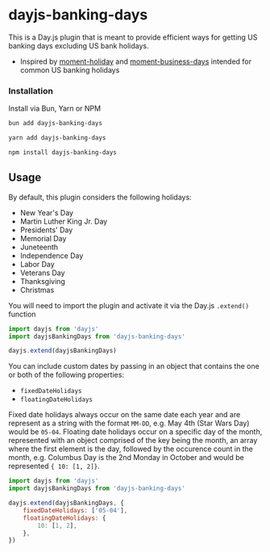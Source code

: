 # dayjs-banking-days

This is a Day.js plugin that is meant to provide efficient ways for getting US banking days excluding US bank holidays.

- Inspired by [moment-holiday](https://github.com/kodie/moment-holiday) and [moment-business-days](https://www.npmjs.com/package/moment-business-days) intended for common US banking holidays

### Installation

Install via Bun, Yarn or NPM

```bash
bun add dayjs-banking-days
```

```bash
yarn add dayjs-banking-days
```

```bash
npm install dayjs-banking-days
```

## Usage

By default, this plugin considers the following holidays:

- New Year's Day
- Martin Luther King Jr. Day
- Presidents' Day
- Memorial Day
- Juneteenth
- Independence Day
- Labor Day
- Veterans Day
- Thanksgiving
- Christmas

You will need to import the plugin and activate it via the Day.js `.extend()` function

```javascript
import dayjs from 'dayjs'
import dayjsBankingDays from 'dayjs-banking-days'

dayjs.extend(dayjsBankingDays)
```

You can include custom dates by passing in an object that contains the one or both of the following properties:

- `fixedDateHolidays`
- `floatingDateHolidays`

Fixed date holidays always occur on the same date each year and are represent as a string with the format `MM-DD`, e.g. May 4th (Star Wars Day) would be `05-04`. Floating date holidays occur on a specific day of the month, represented with an object comprised of the key being the month, an array where the first element is the day, followed by the occurence count in the month, e.g. Columbus Day is the 2nd Monday in October and would be represented `{ 10: [1, 2]}`.

```javascript
import dayjs from 'dayjs'
import dayjsBankingDays from 'dayjs-banking-days'

dayjs.extend(dayjsBankingDays, {
	fixedDateHolidays: ['05-04'],
	floatingDateHolidays: {
		10: [1, 2],
	},
})
```
